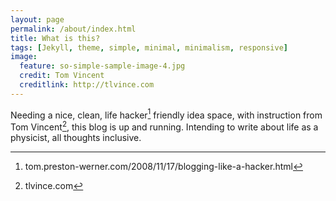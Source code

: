 ```yaml
---
layout: page
permalink: /about/index.html
title: What is this?
tags: [Jekyll, theme, simple, minimal, minimalism, responsive]
image:
  feature: so-simple-sample-image-4.jpg
  credit: Tom Vincent
  creditlink: http://tlvince.com
---
```


Needing a nice, clean, life hacker[^1] friendly idea space, with instruction from Tom Vincent[^2], this blog is 
up and running. Intending to write about life as a physicist, all thoughts inclusive. 

[^1]: tom.preston-werner.com/2008/11/17/blogging-like-a-hacker.html
[^2]: tlvince.com
